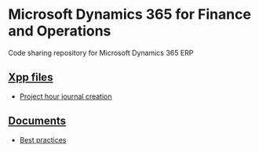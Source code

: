 # Microsoft Dynamics 365 for Finance and Operations
Code sharing repository for Microsoft Dynamics 365 ERP
## [Xpp files](https://eduardomessias.github.io/microsoft-dynamics-365/finance-and-operations/xpp)
- [Project hour journal creation](https://eduardomessias.github.io/microsoft-dynamics-365/finance-and-operations/xpp/ProjJournalService.xpp)

## [Documents](https://eduardomessias.github.io/microsoft-dynamics-365/finance-and-operations/docs)
- [Best practices](https://eduardomessias.github.io/microsoft-dynamics-365/finance-and-operations/docs/best-practices)
